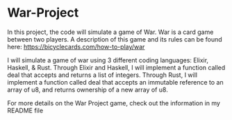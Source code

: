 # War-Project
In this project, the code will simulate a game of War. War is a card game between two players. A description of this game and its rules can be found here: https://bicyclecards.com/how-to-play/war

I will simulate a game of war using 3 different coding languages: Elixir, Haskell, & Rust. Through Elixir and Haskell, I will implement a function called deal that accepts and returns a list of integers. Through Rust, I will implement a function called deal that accepts an immutable reference to an array of u8, and returns ownership of a new array of u8. 

For more details on the War Project game, check out the information in my README file 
